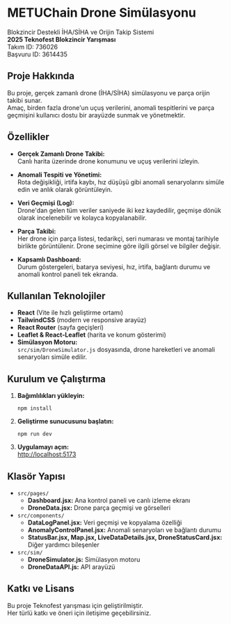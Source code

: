 # METUChain Drone Simülasyonu

Blokzincir Destekli İHA/SİHA ve Orijin Takip Sistemi  
**2025 Teknofest Blokzincir Yarışması**  
Takım ID: 736026  
Başvuru ID: 3614435

## Proje Hakkında

Bu proje, gerçek zamanlı drone (İHA/SİHA) simülasyonu ve parça orijin takibi sunar.  
Amaç, birden fazla drone'un uçuş verilerini, anomali tespitlerini ve parça geçmişini kullanıcı dostu bir arayüzde sunmak ve yönetmektir.

## Özellikler

- **Gerçek Zamanlı Drone Takibi:**  
  Canlı harita üzerinde drone konumunu ve uçuş verilerini izleyin.

- **Anomali Tespiti ve Yönetimi:**  
  Rota değişikliği, irtifa kaybı, hız düşüşü gibi anomali senaryolarını simüle edin ve anlık olarak görüntüleyin.

- **Veri Geçmişi (Log):**  
  Drone'dan gelen tüm veriler saniyede iki kez kaydedilir, geçmişe dönük olarak incelenebilir ve kolayca kopyalanabilir.

- **Parça Takibi:**  
  Her drone için parça listesi, tedarikçi, seri numarası ve montaj tarihiyle birlikte görüntülenir. Drone seçimine göre ilgili görsel ve bilgiler değişir.

- **Kapsamlı Dashboard:**  
  Durum göstergeleri, batarya seviyesi, hız, irtifa, bağlantı durumu ve anomali kontrol paneli tek ekranda.

## Kullanılan Teknolojiler

- **React** (Vite ile hızlı geliştirme ortamı)
- **TailwindCSS** (modern ve responsive arayüz)
- **React Router** (sayfa geçişleri)
- **Leaflet & React-Leaflet** (harita ve konum gösterimi)
- **Simülasyon Motoru:**  
  `src/sim/DroneSimulator.js` dosyasında, drone hareketleri ve anomali senaryoları simüle edilir.

## Kurulum ve Çalıştırma

1. **Bağımlılıkları yükleyin:**
   ```
   npm install
   ```

2. **Geliştirme sunucusunu başlatın:**
   ```
   npm run dev
   ```

3. **Uygulamayı açın:**  
   [http://localhost:5173](http://localhost:5173)

## Klasör Yapısı

- `src/pages/`  
  - **Dashboard.jsx:** Ana kontrol paneli ve canlı izleme ekranı  
  - **DroneData.jsx:** Drone parça geçmişi ve görselleri
- `src/components/`  
  - **DataLogPanel.jsx:** Veri geçmişi ve kopyalama özelliği  
  - **AnomalyControlPanel.jsx:** Anomali senaryoları ve bağlantı durumu  
  - **StatusBar.jsx, Map.jsx, LiveDataDetails.jsx, DroneStatusCard.jsx:** Diğer yardımcı bileşenler
- `src/sim/`  
  - **DroneSimulator.js:** Simülasyon motoru  
  - **DroneDataAPI.js:** API arayüzü

## Katkı ve Lisans

Bu proje Teknofest yarışması için geliştirilmiştir.  
Her türlü katkı ve öneri için iletişime geçebilirsiniz.
